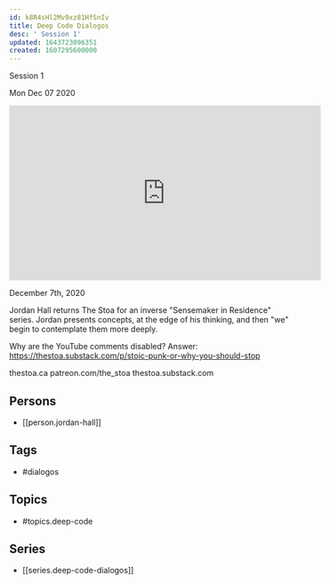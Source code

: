 ```yaml
---
id: k8R4sHl2Mv9xz81HfSnIv
title: Deep Code Dialogos
desc: ' Session 1'
updated: 1643723096351
created: 1607295600000
---
```



 Session 1

Mon Dec 07 2020

<iframe width="560" height="315" src="https://www.youtube.com/embed/SYm-tfNibYY" title="Deep Code Dialogos: Session 1 w/ Jordan Hall" frameborder="0" allow="accelerometer; autoplay; clipboard-write; encrypted-media; gyroscope; picture-in-picture" allowfullscreen ></iframe>

December 7th, 2020

Jordan Hall returns The Stoa for an inverse "Sensemaker in Residence" series. Jordan presents concepts, at the edge of his thinking, and then "we" begin to contemplate them more deeply.

Why are the YouTube comments disabled? Answer: https://thestoa.substack.com/p/stoic-punk-or-why-you-should-stop

thestoa.ca
patreon.com/the_stoa
thestoa.substack.com

## Persons

- [[person.jordan-hall]]

## Tags

- #dialogos

## Topics

- #topics.deep-code

## Series

- [[series.deep-code-dialogos]]

